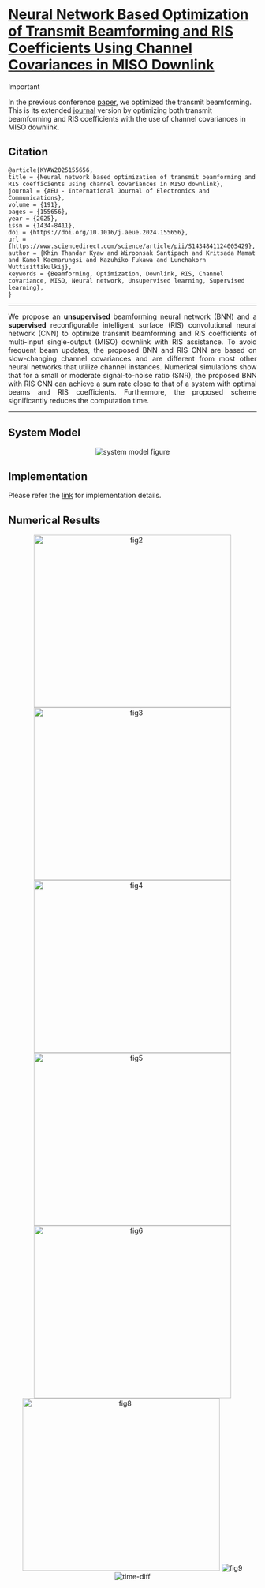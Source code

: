 # [Neural Network Based Optimization of Transmit Beamforming and RIS Coefficients Using Channel Covariances in MISO Downlink](https://www.sciencedirect.com/science/article/pii/S1434841124005429)

> [!IMPORTANT]
> In the previous conference [paper](https://github.com/khinthandarkyaw98/BF-RIS-Channel-Covariance-DeepLearning), we optimized the transmit beamforming.
> This is its extended [journal](https://www.sciencedirect.com/science/article/pii/S1434841124005429) version by optimizing both transmit beamforming and RIS coefficients with the use of channel covariances in MISO downlink.

## Citation

```
@article{KYAW2025155656,
title = {Neural network based optimization of transmit beamforming and RIS coefficients using channel covariances in MISO downlink},
journal = {AEU - International Journal of Electronics and Communications},
volume = {191},
pages = {155656},
year = {2025},
issn = {1434-8411},
doi = {https://doi.org/10.1016/j.aeue.2024.155656},
url = {https://www.sciencedirect.com/science/article/pii/S1434841124005429},
author = {Khin Thandar Kyaw and Wiroonsak Santipach and Kritsada Mamat and Kamol Kaemarungsi and Kazuhiko Fukawa and Lunchakorn Wuttisittikulkij},
keywords = {Beamforming, Optimization, Downlink, RIS, Channel covariance, MISO, Neural network, Unsupervised learning, Supervised learning},
}
```

---
<div align="justify">
We propose an <b> unsupervised </b> beamforming neural network (BNN) and a <b> supervised </b> reconfigurable intelligent surface (RIS) convolutional neural network (CNN) to optimize transmit beamforming and RIS coefficients of multi-input single-output (MISO) downlink with RIS assistance. To avoid frequent beam updates, the proposed BNN and RIS CNN are based on slow-changing channel covariances and are different from most other neural networks that utilize channel instances. Numerical simulations show that for a small or moderate signal-to-noise ratio (SNR), the proposed BNN with RIS CNN can achieve a sum rate close to that of a system with optimal beams and RIS coefficients. Furthermore, the proposed scheme significantly reduces the computation time.
</div>

---

## System Model
<div align="center">
    <img src="./Plots/fig1.png" alt="system model figure">
</div>


## Implementation
Please refer the [link](https://authors.elsevier.com/a/1kNoM56FhxWMOr) for implementation details.

## Numerical Results
<div align="center">
    <img src="https://github.com/khinthandarkyaw98/Optimization-of-Transmit-Beamforming-and-RIS-Coefficients-Using-Channel-Covariances-in-MISO-Downlink/blob/main/Plots/fig2.png" alt="fig2" style="width:400px; height:350px">
    <img src="https://github.com/khinthandarkyaw98/Optimization-of-Transmit-Beamforming-and-RIS-Coefficients-Using-Channel-Covariances-in-MISO-Downlink/blob/main/Plots/fig3.png" alt="fig3" style="width:400px; height:350px">
    <img src="https://github.com/khinthandarkyaw98/Optimization-of-Transmit-Beamforming-and-RIS-Coefficients-Using-Channel-Covariances-in-MISO-Downlink/blob/main/Plots/fig4.png" alt="fig4" style="width:400px; height:350px">
    <img src="https://github.com/khinthandarkyaw98/Optimization-of-Transmit-Beamforming-and-RIS-Coefficients-Using-Channel-Covariances-in-MISO-Downlink/blob/main/Plots/fig5.png" alt="fig5" style="width:400px; height:350px">
    <img src="https://github.com/khinthandarkyaw98/Optimization-of-Transmit-Beamforming-and-RIS-Coefficients-Using-Channel-Covariances-in-MISO-Downlink/blob/main/Plots/fig6.png" alt="fig6" style="width:400px; height:350px">
    <img src="https://github.com/khinthandarkyaw98/Optimization-of-Transmit-Beamforming-and-RIS-Coefficients-Using-Channel-Covariances-in-MISO-Downlink/blob/main/Plots/fig8.png" alt="fig8" style="width:400px; height:350px">
    <img src="https://github.com/khinthandarkyaw98/Optimization-of-Transmit-Beamforming-and-RIS-Coefficients-Using-Channel-Covariances-in-MISO-Downlink/blob/main/Plots/fig9.png" alt="fig9">
    <img src="https://github.com/khinthandarkyaw98/Optimization-of-Transmit-Beamforming-and-RIS-Coefficients-Using-Channel-Covariances-in-MISO-Downlink/blob/main/Plots/Bar_Time.png" alt="time-diff">
</div>
